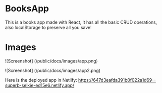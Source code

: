 # BooksApp
This is a books app made with React, it has all the basic CRUD operations, also localStorage to preserve all you save!

# Images
![Screenshot] (/public/docs/images/app.png)

![Screenshot] (/public/docs/images/app2.png)

Here is the deployed app in Netlify: https://647d3eafda391b0f022a1d69--superb-selkie-ed15e6.netlify.app/
